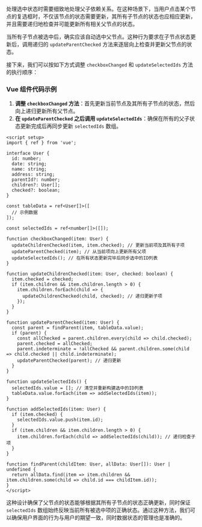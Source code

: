 处理选中状态时需要细致地处理父子依赖关系。在这种场景下，当用户点击某个节点的复选框时，不仅该节点的状态需要更新，其所有子节点的状态也应相应更新，并且需要递归地检查并可能更新所有相关父节点的状态。

当所有子节点被选中后，确实应该自动选中父节点。这种行为要求在子节点状态更新后，调用递归的 `updateParentChecked` 方法来逐层向上检查并更新父节点的状态。

接下来，我们可以按如下方式调整 `checkboxChanged` 和 `updateSelectedIds` 方法的执行顺序：

### Vue 组件代码示例

1. **调整 `checkboxChanged` 方法**：首先更新当前节点及其所有子节点的状态，然后向上递归更新所有父节点。
2. **在 `updateParentChecked` 之后调用 `updateSelectedIds`**：确保在所有的父子状态更新完成后再同步更新 `selectedIds` 数组。

```vue
<script setup>
import { ref } from 'vue';

interface User {
  id: number;
  date: string;
  name: string;
  address: string;
  parentId?: number;
  children?: User[];
  checked?: boolean;
}

const tableData = ref<User[]>([
  // 示例数据
]);

const selectedIds = ref<number[]>([]);

function checkboxChanged(item: User) {
  updateChildrenChecked(item, item.checked); // 更新当前项及其所有子项
  updateParentChecked(item); // 从当前项向上更新所有父项
  updateSelectedIds(); // 在所有状态更新完毕后同步选中的ID列表
}

function updateChildrenChecked(item: User, checked: boolean) {
  item.checked = checked;
  if (item.children && item.children.length > 0) {
    item.children.forEach(child => {
      updateChildrenChecked(child, checked); // 递归更新子项
    });
  }
}

function updateParentChecked(item: User) {
  const parent = findParent(item, tableData.value);
  if (parent) {
    const allChecked = parent.children.every(child => child.checked);
    parent.checked = allChecked;
    parent.indeterminate = !allChecked && parent.children.some(child => child.checked || child.indeterminate);
    updateParentChecked(parent); // 递归更新
  }
}

function updateSelectedIds() {
  selectedIds.value = []; // 清空并重新构建选中的ID列表
  tableData.value.forEach(item => addSelectedIds(item));
}

function addSelectedIds(item: User) {
  if (item.checked) {
    selectedIds.value.push(item.id);
  }
  if (item.children && item.children.length > 0) {
    item.children.forEach(child => addSelectedIds(child)); // 递归检查子项
  }
}

function findParent(childItem: User, allData: User[]): User | undefined {
  return allData.find(item => item.children && item.children.some(child => child.id === childItem.id));
}
</script>
```

这种设计确保了父节点的状态能够根据其所有子节点的状态正确更新，同时保证 `selectedIds` 数组始终反映当前所有被选中项的正确状态。通过这种方法，我们可以确保用户界面的行为与用户的期望一致，同时数据状态的管理也是准确的。